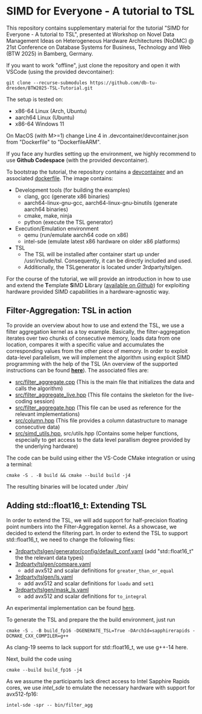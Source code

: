 # SIMD for Everyone - A tutorial to TSL

This repository contains supplementary material for the tutorial "SIMD for Everyone - A tutorial to TSL", presented at Workshop on Novel Data Management Ideas on Heterogeneous Hardware Architectures (NoDMC) @ 21st Conference on Database Systems for Business, Technology and Web (BTW 2025) in Bamberg, Germany. 

If you want to work "offline", just clone the repository and open it with VSCode (using the provided devcontainer):
```console
git clone --recurse-submodules https://github.com/db-tu-dresden/BTW2025-TSL-Tutorial.git
```

The setup is tested on:
- x86-64 Linux (Arch, Ubuntu)
- aarch64 Linux (Ubuntu)
- x86-64 Windows 11

On MacOS (with M>=1) change Line 4 in .devcontainer/devcontainer.json from "Dockerfile" to "DockerfileARM".

If you face any hurdles setting up the environment, we highly recommend to use __Github Codespace__ (with the provided devcontainer).


To bootstrap the tutorial, the repository contains a [devcontainer](./.devcontainer/devcontainer.json) and an associated [dockerfile](./.devcontainer/Dockerfile). 
The image contains:

- Development tools (for building the examples)
  - clang, gcc (generate x86 binaries)
  - aarch64-linux-gnu-gcc, aarch64-linux-gnu-binutils (generate aarch64 binaries)
  - cmake, make, ninja
  - python (execute the TSL generator)
- Execution/Emulation environment
  - qemu (run/emulate aarch64 code on x86)
  - intel-sde (emulate latest x86 hardware on older x86 platforms)
- TSL
  - The TSL will be installed after container start up under /usr/include/tsl. Consequently, it can be directly included and used.
  - Additionally, the TSLgenerator is located under 3rdparty/tslgen.

For the course of the tutorial, we will provide an introduction in how to use and extend the **T**emplate **S**IMD **L**ibrary ([available on *Github*](https://github.com/db-tu-dresden/TSL)) for exploiting hardware provided SIMD capabilities in a hardware-agnostic way. 


## Filter-Aggregation: TSL in action

To provide an overview about how to use and extend the TSL, we use a filter aggregation kernel as a toy example.
Basically, the filter-aggregation iterates over two chunks of consecutive memory, loads data from one location, compares it with a specific value and accumulates the corresponding values from the other piece of memory. 
In order to exploit data-level parallelism, we will implement the algorithm using explicit SIMD programming with the help of the TSL (An overview of the supported instructions can be found [**here**](https://db-tu-dresden.github.io/TSL/)). 
The associated files are:

- [src/filter_aggregate.cpp](src/filter_aggregate.cpp) (This is the main file that initializes the data and calls the algorithm)
- [src/filter_aggregate_live.hpp](src/filter_aggregate_live.hpp) (This file contains the skeleton for the live-coding session)
- [src/filter_aggregate.hpp](src/filter_aggregate.hpp) (This file can be used as reference for the relevant implementations)
- [src/column.hpp](src/column.hpp) (This file provides a column datastructure to manage consecutive data)
- [src/simd_utils.hpp](src/simd_utils.hpp), src/utils.hpp (Contains some helper functions, especially to get access to the data level parallism degree provided by the underlying hardware)

The code can be build using either the VS-Code CMake integration or using a terminal:
```console
cmake -S . -B build && cmake --build build -j4
```
The resulting binaries will be located under ./bin/

## Adding std::float16_t: Extending TSL

In order to extend the TSL, we will add support for half-precision floating point numbers into the Filter-Aggregation kernel. 
As a showcase, we decided to extend the filtering part. 
In order to extend the TSL to support std::float16_t, we need to change the following files:
- [3rdparty/tslgen/generator/config/default_conf.yaml](3rdparty/tslgen/generator/config/default_conf.yaml) (add "std::float16_t" the the relevant data types)
- [3rdparty/tslgen/compare.yaml](3rdparty/tslgen/compare.yaml)
  -  add avx512 and scalar definitions for ```greater_than_or_equal```
- [3rdparty/tslgen/ls.yaml](3rdparty/tslgen/ls.yaml)
  - add avx512 and scalar definitions for ```loadu``` and ```set1```
- [3rdparty/tslgen/mask_ls.yaml](3rdparty/tslgen/mask_ls.yaml)
  - add avx512 and scalar definitions for ```to_integral```

An experimental implementation can be found [here](https://github.com/db-tu-dresden/TSL/tree/float16).

To generate the TSL and prepare the the build environment, just run
```console
cmake -S . -B build_fp16 -DGENERATE_TSL=True -DArchId=sapphirerapids -DCMAKE_CXX_COMPILER=g++
```
As clang-19 seems to lack support for std::float16_t, we use g++-14 here. 

Next, build the code using
```console
cmake --build build_fp16 -j4
```

As we assume the participants lack direct access to Intel Sapphire Rapids cores, we use _intel_sde_ to emulate the necessary hardware with support for avx512-fp16:
```console
intel-sde -spr -- bin/filter_agg
```

